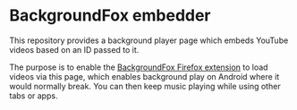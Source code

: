 # BackgroundFox embedder

This repository provides a background player page which embeds YouTube videos based on an ID passed to it.

The purpose is to enable the [BackgroundFox Firefox extension](https://github.com/webful-ltd/backgroundfox-extension) to load videos via this page, which enables background play on Android where it would normally break. You can then keep music playing while using other tabs or apps.
